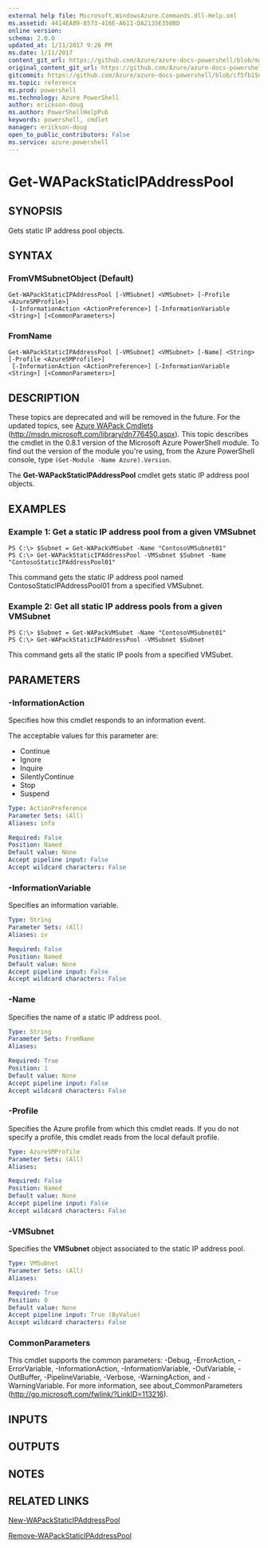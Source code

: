 ```yaml
---
external help file: Microsoft.WindowsAzure.Commands.dll-Help.xml
ms.assetid: 4414EA89-8573-416E-A611-DA2135E350BD
online version: 
schema: 2.0.0
updated_at: 1/11/2017 9:26 PM
ms.date: 1/11/2017
content_git_url: https://github.com/Azure/azure-docs-powershell/blob/master/azureps-cmdlets-docs/ServiceManagement/Azure.Compute/v3.3.0/Get-WAPackStaticIPAddressPool.md
original_content_git_url: https://github.com/Azure/azure-docs-powershell/blob/master/azureps-cmdlets-docs/ServiceManagement/Azure.Compute/v3.3.0/Get-WAPackStaticIPAddressPool.md
gitcommit: https://github.com/Azure/azure-docs-powershell/blob/cf5fb15dcd1fe2c86458f47e1a11dc88817021fc/azureps-cmdlets-docs/ServiceManagement/Azure.Compute/v3.3.0/Get-WAPackStaticIPAddressPool.md
ms.topic: reference
ms.prod: powershell
ms.technology: Azure PowerShell
author: erickson-doug
ms.author: PowerShellHelpPub
keywords: powershell, cmdlet
manager: erickson-doug
open_to_public_contributors: False
ms.service: azure-powershell
---
```


# Get-WAPackStaticIPAddressPool

## SYNOPSIS
Gets static IP address pool objects.

## SYNTAX

### FromVMSubnetObject (Default)
```
Get-WAPackStaticIPAddressPool [-VMSubnet] <VMSubnet> [-Profile <AzureSMProfile>]
 [-InformationAction <ActionPreference>] [-InformationVariable <String>] [<CommonParameters>]
```

### FromName
```
Get-WAPackStaticIPAddressPool [-VMSubnet] <VMSubnet> [-Name] <String> [-Profile <AzureSMProfile>]
 [-InformationAction <ActionPreference>] [-InformationVariable <String>] [<CommonParameters>]
```

## DESCRIPTION
These topics are deprecated and will be removed in the future.
For the updated topics, see [Azure WAPack Cmdlets](http://msdn.microsoft.com/library/dn776450.aspx) (http://msdn.microsoft.com/library/dn776450.aspx).
This topic describes the cmdlet in the 0.8.1 version of the Microsoft Azure PowerShell module.
To find out the version of the module you're using, from the Azure PowerShell console, type `(Get-Module -Name Azure).Version`.

The **Get-WAPackStaticIPAddressPool** cmdlet gets static IP address pool objects.

## EXAMPLES

### Example 1: Get a static IP address pool from a given VMSubnet
```
PS C:\> $Subnet = Get-WAPackVMSubet -Name "ContosoVMSubnet01"
PS C:\> Get-WAPackStaticIPAddressPool -VMSubnet $Subnet -Name "ContosoStaticIPAddressPool01"
```

This command gets the static IP address pool named ContosoStaticIPAddressPool01 from a specified VMSubnet.

### Example 2: Get all static IP address pools from a given VMSubnet
```
PS C:\> $Subnet = Get-WAPackVMSubet -Name "ContosoVMSubnet01"
PS C:\> Get-WAPackStaticIPAddressPool -VMSubnet $Subnet
```

This command gets all the static IP pools from a specified VMSubet.

## PARAMETERS

### -InformationAction
Specifies how this cmdlet responds to an information event.

The acceptable values for this parameter are:

- Continue
- Ignore
- Inquire
- SilentlyContinue
- Stop
- Suspend

```yaml
Type: ActionPreference
Parameter Sets: (All)
Aliases: infa

Required: False
Position: Named
Default value: None
Accept pipeline input: False
Accept wildcard characters: False
```

### -InformationVariable
Specifies an information variable.

```yaml
Type: String
Parameter Sets: (All)
Aliases: iv

Required: False
Position: Named
Default value: None
Accept pipeline input: False
Accept wildcard characters: False
```

### -Name
Specifies the name of a static IP address pool.

```yaml
Type: String
Parameter Sets: FromName
Aliases: 

Required: True
Position: 1
Default value: None
Accept pipeline input: False
Accept wildcard characters: False
```

### -Profile
Specifies the Azure profile from which this cmdlet reads.
If you do not specify a profile, this cmdlet reads from the local default profile.

```yaml
Type: AzureSMProfile
Parameter Sets: (All)
Aliases: 

Required: False
Position: Named
Default value: None
Accept pipeline input: False
Accept wildcard characters: False
```

### -VMSubnet
Specifies the **VMSubnet** object associated to the static IP address pool.

```yaml
Type: VMSubnet
Parameter Sets: (All)
Aliases: 

Required: True
Position: 0
Default value: None
Accept pipeline input: True (ByValue)
Accept wildcard characters: False
```

### CommonParameters
This cmdlet supports the common parameters: -Debug, -ErrorAction, -ErrorVariable, -InformationAction, -InformationVariable, -OutVariable, -OutBuffer, -PipelineVariable, -Verbose, -WarningAction, and -WarningVariable. For more information, see about_CommonParameters (http://go.microsoft.com/fwlink/?LinkID=113216).

## INPUTS

## OUTPUTS

## NOTES

## RELATED LINKS

[New-WAPackStaticIPAddressPool](xref:ServiceManagement/Azure.Compute/v3.3.0/New-WAPackStaticIPAddressPool.md)

[Remove-WAPackStaticIPAddressPool](xref:ServiceManagement/Azure.Compute/v3.3.0/Remove-WAPackStaticIPAddressPool.md)


